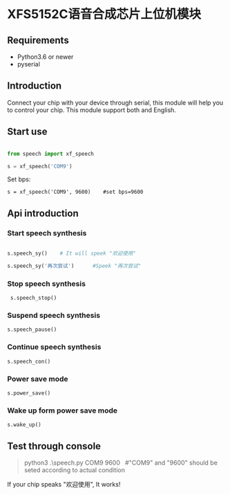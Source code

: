 # XFS5152C语音合成芯片上位机模块


## Requirements


* Python3.6 or newer 
* pyserial

## Introduction

Connect your chip with your device through serial, this module will help you to control your chip. This module support both and English.

## Start use


```python

from speech import xf_speech

s = xf_speech('COM9') 

```

Set bps:

`s = xf_speech('COM9', 9600)    #set bps=9600`


## Api introduction

### Start speech synthesis


```python

s.speech_sy()    # It will speek "欢迎使用" 

s.speech_sy('再次尝试')      #Speek "再次尝试"

```

### Stop speech synthesis

` s.speech_stop()`

### Suspend speech synthesis

`s.speech_pause()`

### Continue speech synthesis

`s.speech_con()`

### Power save mode

`s.power_save()`

### Wake up form power save mode

`s.wake_up()`

## Test through console

> python3 .\speech.py COM9 9600   #"COM9" and "9600" should be seted according to actual condition

If your chip speaks "欢迎使用", It works!
